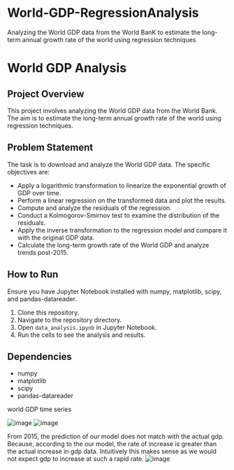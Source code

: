# World-GDP-RegressionAnalysis
Analyzing the World GDP data from the World BanK to estimate the long-term annual growth rate of the world using regression techniques
# World GDP Analysis

## Project Overview
This project involves analyzing the World GDP data from the World Bank. The aim is to estimate the long-term annual growth rate of the world using regression techniques. 

## Problem Statement
The task is to download and analyze the World GDP data. The specific objectives are:
- Apply a logarithmic transformation to linearize the exponential growth of GDP over time.
- Perform a linear regression on the transformed data and plot the results.
- Compute and analyze the residuals of the regression.
- Conduct a Kolmogorov-Smirnov test to examine the distribution of the residuals.
- Apply the inverse transformation to the regression model and compare it with the original GDP data.
- Calculate the long-term growth rate of the World GDP and analyze trends post-2015.

## How to Run
Ensure you have Jupyter Notebook installed with numpy, matplotlib, scipy, and pandas-datareader.

1. Clone this repository.
2. Navigate to the repository directory.
3. Open `data_analysis.ipynb` in Jupyter Notebook.
4. Run the cells to see the analysis and results.

## Dependencies
- numpy
- matplotlib
- scipy
- pandas-datareader


world GDP time series

![image](https://github.com/GitWithNeeraj/World-GDP-RegressionAnalysis/assets/84373485/cbafed09-03e9-48a8-b2a6-2dd5b65c6a2d)
![image](https://github.com/GitWithNeeraj/World-GDP-RegressionAnalysis/assets/84373485/0866d212-fe61-4a43-b90e-121c255a6bb7)

From 2015, the prediction of our model does not match with the actual gdp. Because, according to the our model, the rate of increase is greater than the actual increase in gdp data. Intuitively this makes sense as we would not expect gdp to increase at such a rapid rate.
![image](https://github.com/GitWithNeeraj/World-GDP-RegressionAnalysis/assets/84373485/fc5405e4-70e9-4b40-9b99-1771fad348ee)
